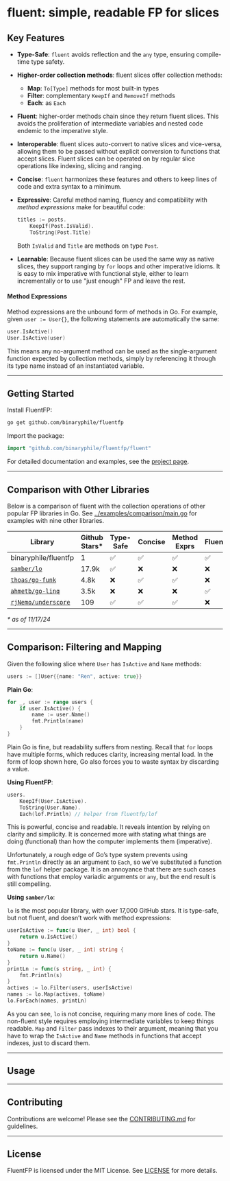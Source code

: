 # fluent: simple, readable FP for slices

## Key Features

-   **Type-Safe**: `fluent` avoids reflection and the `any` type, ensuring compile-time type
    safety.

-   **Higher-order collection methods**: fluent slices offer collection methods:

    -   **Map**: `To[Type]` methods for most built-in types
    -   **Filter**: complementary `KeepIf` and `RemoveIf` methods
    -   **Each**: as `Each`

-   **Fluent**: higher-order methods chain since they return fluent slices. This avoids the
    proliferation of intermediate variables and nested code endemic to the imperative style.

-   **Interoperable**: fluent slices auto-convert to native slices and vice-versa, allowing
    them to be passed without explicit conversion to functions that accept slices. Fluent
    slices can be operated on by regular slice operations like indexing, slicing and
    ranging.

-   **Concise**: `fluent` harmonizes these features and others to keep lines of code and
    extra syntax to a minimum.

-   **Expressive**: Careful method naming, fluency and compatibility with *method
    expressions* make for beautiful code:

    ``` go
    titles := posts.
        KeepIf(Post.IsValid).
        ToString(Post.Title)
    ```

    Both `IsValid` and `Title` are methods on type `Post`.

-   **Learnable**: Because fluent slices can be used the same way as native slices, they
    support ranging by `for` loops and other imperative idioms. It is easy to mix imperative
    with functional style, either to learn incrementally or to use "just enough" FP and
    leave the rest.

#### Method Expressions

Method expressions are the unbound form of methods in Go. For example, given
`user := User{}`, the following statements are automatically the same:

``` go
user.IsActive()
User.IsActive(user)
```

This means any no-argument method can be used as the single-argument function expected by
collection methods, simply by referencing it through its type name instead of an
instantiated variable.

--------------------------------------------------------------------------------------------

## Getting Started

Install FluentFP:

``` bash
go get github.com/binaryphile/fluentfp
```

Import the package:

``` go
import "github.com/binaryphile/fluentfp/fluent"
```

For detailed documentation and examples, see the [project
page](https://github.com/binaryphile/fluentfp).

--------------------------------------------------------------------------------------------

## Comparison with Other Libraries

Below is a comparison of fluent with the collection operations of other popular FP libraries
in Go. See [../examples/comparison/main.go](../examples/comparison/main.go) for examples
with nine other libraries.

| Library                                                     | Github Stars\* | Type-Safe | Concise | Method Exprs | Fluent |
|-----------------------------------------------|------------|----------|--------|-----------|-------|
| binaryphile/fluentfp                                        | 1              | ✅        | ✅      | ✅           | ✅     |
| [`samber/lo`](https://github.com/samber/lo)                 | 17.9k          | ✅        | ❌      | ❌           | ❌     |
| [`thoas/go-funk`](https://github.com/thoas/go-funk)         | 4.8k           | ❌        | ✅      | ✅           | ❌     |
| [`ahmetb/go-linq`](https://github.com/ahmetb/go-linq)       | 3.5k           | ❌        | ❌      | ❌           | ✅     |
| [`rjNemo/underscore`](https://github.com/rjNemo/underscore) | 109            | ✅        | ✅      | ✅           | ❌     |

*\* as of 11/17/24*

--------------------------------------------------------------------------------------------

## Comparison: Filtering and Mapping

Given the following slice where `User` has `IsActive` and `Name` methods:

``` go
users := []User{{name: "Ren", active: true}}
```

**Plain Go**:

``` go
for _, user := range users {
    if user.IsActive() {
        name := user.Name()
        fmt.Println(name)
    }
}
```

Plain Go is fine, but readability suffers from nesting. Recall that `for` loops have
multiple forms, which reduces clarity, increasing mental load. In the form of loop shown
here, Go also forces you to waste syntax by discarding a value.

**Using FluentFP**:

``` go
users.
    KeepIf(User.IsActive).
    ToString(User.Name).
    Each(lof.Println) // helper from fluentfp/lof
```

This is powerful, concise and readable. It reveals intention by relying on clarity and
simplicity. It is concerned more with stating what things are doing (functional) than how
the computer implements them (imperative).

Unfortunately, a rough edge of Go’s type system prevents using `fmt.Println` directly as an
argument to `Each`, so we’ve substituted a function from the `lof` helper package. It is an
annoyance that there are such cases with functions that employ variadic arguments or `any`,
but the end result is still compelling.

**Using `samber/lo`**:

`lo` is the most popular library, with over 17,000 GitHub stars. It is type-safe, but not
fluent, and doesn’t work with method expressions:

``` go
userIsActive := func(u User, _ int) bool {
    return u.IsActive()
}
toName := func(u User, _ int) string {
    return u.Name()
}
printLn := func(s string, _ int) {
    fmt.Println(s)
}
actives := lo.Filter(users, userIsActive)
names := lo.Map(actives, toName)
lo.ForEach(names, printLn)
```

As you can see, `lo` is not concise, requiring many more lines of code. The non-fluent style
requires employing intermediate variables to keep things readable. `Map` and `Filter` pass
indexes to their argument, meaning that you have to wrap the `IsActive` and `Name` methods
in functions that accept indexes, just to discard them.

--------------------------------------------------------------------------------------------

## Usage

--------------------------------------------------------------------------------------------

## Contributing

Contributions are welcome! Please see the [CONTRIBUTING.md](CONTRIBUTING.md) for guidelines.

--------------------------------------------------------------------------------------------

## License

FluentFP is licensed under the MIT License. See [LICENSE](LICENSE) for more details.
